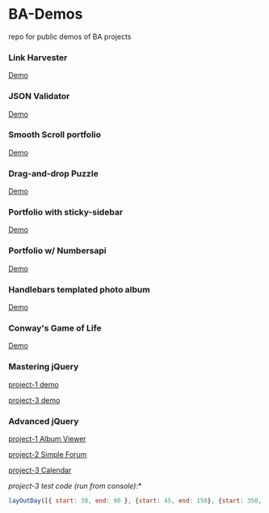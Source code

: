 # BA-Demos
repo for public demos of BA projects

### Link Harvester
[Demo](https://sbchittenden.github.io/BA-Demos/Regular-Expressions/project-1/)

### JSON Validator
[Demo](https://sbchittenden.github.io/BA-Demos/JSON-and-XML/project-2/)

### Smooth Scroll portfolio
[Demo](https://sbchittenden.github.io/BA-Demos/Mastering-the-DOM/project-2/index.html)

### Drag-and-drop Puzzle
[Demo](https://sbchittenden.github.io/BA-Demos/JS-Events/puzzle/)

### Portfolio with sticky-sidebar
[Demo](https://sbchittenden.github.io/BA-Demos/JS-Events/portfolio_w_sidebar/)

### Portfolio w/ Numbersapi
[Demo](http://questionable-bit.surge.sh/)

### Handlebars templated photo album
[Demo](https://sbchittenden.github.io/BA-Demos/Handlebars/photo-album/)

### Conway's Game of Life
[Demo](http://sbc-gol.surge.sh/)

### Mastering jQuery
[project-1 demo](https://sbchittenden.github.io/BA-Demos/Mastering%20jQuery/project-1/)

[project-3 demo](https://sbchittenden.github.io/BA-Demos/Mastering%20jQuery/project-3/)

### Advanced jQuery
[project-1 Album Viewer](https://sbchittenden.github.io/BA-Demos/Advanced_jQuery/project-1-album-viewer/)

[project-2 Simple Forum](https://sbchittenden.github.io/BA-Demos/Advanced_jQuery/project-2-simple-forum/)

[project-3 Calendar](https://sbchittenden.github.io/BA-Demos/Advanced_jQuery/project-3-calendar/)

*project-3 test code (run from console):**

```javascript
layOutDay([{ start: 30, end: 90 }, {start: 45, end: 150}, {start: 350, end: 515},{start: 425, end: 540},{start: 50, end: 125}, { start: 540, end: 600 }, { start: 560, end: 620 }, { start: 610, end: 670 }, {start: 160, end: 345}]);
```
